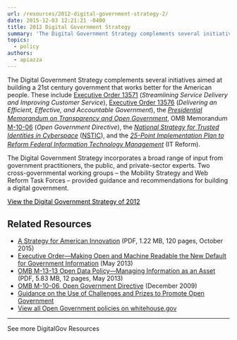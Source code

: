 ```yaml
---
url: /resources/2012-digital-government-strategy-2/
date: 2015-12-03 12:21:21 -0400
title: 2012 Digital Government Strategy
summary: 'The Digital Government Strategy complements several initiatives aimed at building a 21st century government that works better for the American people. These include Executive Order 13571 (Streamlining Service Delivery and Improving Customer Service), Executive Order 13576 (Delivering an Efficient, Effective, and Accountable Government), the Presidential Memorandum on Transparency and Open Government, OMB Memorandum M-10-06 (Open Government Directive), the National'
topics:
  - policy
authors:
  - apiazza
---
```


The Digital Government Strategy complements several initiatives aimed at building a 21st century government that works better for the American people. These include [Executive Order 13571](https://obamawhitehouse.archives.gov/the-press-office/2011/04/27/executive-order-13571-streamlining-service-delivery-and-improving-custom) (_Streamlining Service Delivery and Improving Customer Service_), [Executive Order 13576](https://obamawhitehouse.archives.gov/the-press-office/2011/06/13/executive-order-13576-delivering-efficient-effective-and-accountable-gov) (_Delivering an Efficient, Effective, and Accountable Government_), the [_Presidential Memorandum on Transparency and Open Government_](https://obamawhitehouse.archives.gov/the-press-office/transparency-and-open-government),<span style="font-size: 13.3333px;line-height: 22.2222px"> </span>OMB Memorandum [M-10-06](https://obamawhitehouse.archives.gov/open/documents/open-government-directive) (_Open Government Directive_), the _[National Strategy for Trusted Identities in Cyberspace](https://www.nist.gov/sites/default/files/documents/2016/12/08/nsticstrategy.pdf)_ ([NSTIC](https://www.nist.gov/itl/tig)),<span style="font-size: 13.3333px;line-height: 22.2222px"> </span>and the [_25-Point Implementation Plan to Reform Federal Information Technology Management_](http://cio.gov/documents/25-Point-Implementation-Plan-to-Reform-FederalIT.pdf) (IT Reform).

The Digital Government Strategy incorporates a broad range of input from government practitioners, the public, and private-sector experts. Two cross-governmental working groups – the Mobility Strategy and Web Reform Task Forces – provided guidance and recommendations for building a digital government.

<a class="button" style="color: #000000" href="https://obamawhitehouse.archives.gov/sites/default/files/omb/egov/digital-government/digital-government.html">View the Digital Government Strategy of 2012</a>

## Related Resources

  * [A Strategy for American Innovation](https://obamawhitehouse.archives.gov/sites/default/files/strategy_for_american_innovation_october_2015.pdf) (PDF, 1.22 MB, 120 pages, October 2015)
  * [Executive Order—Making Open and Machine Readable the New Default for Government Information](http://obamawhitehouse.archives.gov/the-press-office/2013/05/09/executive-order-making-open-and-machine-readable-new-default-government-) (May 2013)
  * [OMB M-13-13 Open Data Policy—Managing Information as an Asset](http://obamawhitehouse.archives.gov/sites/default/files/omb/memoranda/2013/m-13-13.pdf) (PDF, 5.83 MB, 12 pages, May 2013)
  * [OMB M-10-06, Open Government Directive](http://obamawhitehouse.archives.gov/open/documents/open-government-directive) (December 2009)
  * [Guidance on the Use of Challenges and Prizes to Promote Open Government](http://obamawhitehouse.archives.gov/omb/assets/memoranda_2010/m10-11.pdf)
  * [View all Open Government policies on whitehouse.gov](http://obamawhitehouse.archives.gov/open)

* * *

See more </span><span style="font-weight: 400">DigitalGov Resources</a></p> 

<p>
   
</p>
